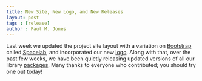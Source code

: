 ```yaml
---
title: New Site, New Logo, and New Releases
layout: post
tags : [release]
author : Paul M. Jones
---
```


Last week we updated the project site layout with a variation on [Bootstrap][]
called [Spacelab][], and incorporated our new [logo][]. Along with that, over
the past few weeks, we have been quietly releasing updated versions of all our
library [packages][]. Many thanks to everyone who contributed; you should try one
out today!

[Bootstrap]: http://twitter.github.io/bootstrap/
[Spacelab]: http://bootswatch.com/spacelab/
[logo]: http://auraphp.com/img/aura-logo-black.png
[packages]: http://auraphp.com/packages/
